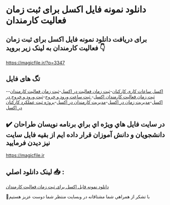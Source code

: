 # دانلود نمونه فایل اکسل برای ثبت زمان فعالیت کارمندان

## برای دریافت دانلود نمونه فایل اکسل برای ثبت زمان فعالیت کارمندان به لینک زیر بروید 👇

https://magicfile.ir/?p=3347

## تگ های فایل

-[اکسل ساعات کاری کارکنان](https://magicfile.ir/product/%d9%86%d9%85%d9%88%d9%86%d9%87-%d9%81%d8%a7%db%8c%d9%84-%d8%a7%da%a9%d8%b3%d9%84-%d8%a8%d8%b1%d8%a7%db%8c-%d8%ab%d8%a8%d8%aa-%d8%b2%d9%85%d8%a7%d9%86-%d9%81%d8%b9%d8%a7%d9%84%db%8c%d8%aa-%da%a9%d8%a7%d8%b1%d9%85%d9%86%d8%af%d8%a7%d9%86/)-[ثبت زمان فعالیت در اکسل](https://magicfile.ir/product/%d9%86%d9%85%d9%88%d9%86%d9%87-%d9%81%d8%a7%db%8c%d9%84-%d8%a7%da%a9%d8%b3%d9%84-%d8%a8%d8%b1%d8%a7%db%8c-%d8%ab%d8%a8%d8%aa-%d8%b2%d9%85%d8%a7%d9%86-%d9%81%d8%b9%d8%a7%d9%84%db%8c%d8%aa-%da%a9%d8%a7%d8%b1%d9%85%d9%86%d8%af%d8%a7%d9%86/)-[ثبت زمان فعالیت کارمندان](https://magicfile.ir/product/%d9%86%d9%85%d9%88%d9%86%d9%87-%d9%81%d8%a7%db%8c%d9%84-%d8%a7%da%a9%d8%b3%d9%84-%d8%a8%d8%b1%d8%a7%db%8c-%d8%ab%d8%a8%d8%aa-%d8%b2%d9%85%d8%a7%d9%86-%d9%81%d8%b9%d8%a7%d9%84%db%8c%d8%aa-%da%a9%d8%a7%d8%b1%d9%85%d9%86%d8%af%d8%a7%d9%86/)-[ثبت زمان فعالیت کارمندان اکسل](https://magicfile.ir/product/%d9%86%d9%85%d9%88%d9%86%d9%87-%d9%81%d8%a7%db%8c%d9%84-%d8%a7%da%a9%d8%b3%d9%84-%d8%a8%d8%b1%d8%a7%db%8c-%d8%ab%d8%a8%d8%aa-%d8%b2%d9%85%d8%a7%d9%86-%d9%81%d8%b9%d8%a7%d9%84%db%8c%d8%aa-%da%a9%d8%a7%d8%b1%d9%85%d9%86%d8%af%d8%a7%d9%86/)-[ ثبت ساعت ورود و خروج](https://magicfile.ir/product/%d9%86%d9%85%d9%88%d9%86%d9%87-%d9%81%d8%a7%db%8c%d9%84-%d8%a7%da%a9%d8%b3%d9%84-%d8%a8%d8%b1%d8%a7%db%8c-%d8%ab%d8%a8%d8%aa-%d8%b2%d9%85%d8%a7%d9%86-%d9%81%d8%b9%d8%a7%d9%84%db%8c%d8%aa-%da%a9%d8%a7%d8%b1%d9%85%d9%86%d8%af%d8%a7%d9%86/)-[ثبت ورود و خروج در اکسل](https://magicfile.ir/product/%d9%86%d9%85%d9%88%d9%86%d9%87-%d9%81%d8%a7%db%8c%d9%84-%d8%a7%da%a9%d8%b3%d9%84-%d8%a8%d8%b1%d8%a7%db%8c-%d8%ab%d8%a8%d8%aa-%d8%b2%d9%85%d8%a7%d9%86-%d9%81%d8%b9%d8%a7%d9%84%db%8c%d8%aa-%da%a9%d8%a7%d8%b1%d9%85%d9%86%d8%af%d8%a7%d9%86/)-[مدیریت زمان در اکسل](https://magicfile.ir/product/%d9%86%d9%85%d9%88%d9%86%d9%87-%d9%81%d8%a7%db%8c%d9%84-%d8%a7%da%a9%d8%b3%d9%84-%d8%a8%d8%b1%d8%a7%db%8c-%d8%ab%d8%a8%d8%aa-%d8%b2%d9%85%d8%a7%d9%86-%d9%81%d8%b9%d8%a7%d9%84%db%8c%d8%aa-%da%a9%d8%a7%d8%b1%d9%85%d9%86%d8%af%d8%a7%d9%86/)-[مدیریت کارمندان در اکسل](https://magicfile.ir/product/%d9%86%d9%85%d9%88%d9%86%d9%87-%d9%81%d8%a7%db%8c%d9%84-%d8%a7%da%a9%d8%b3%d9%84-%d8%a8%d8%b1%d8%a7%db%8c-%d8%ab%d8%a8%d8%aa-%d8%b2%d9%85%d8%a7%d9%86-%d9%81%d8%b9%d8%a7%d9%84%db%8c%d8%aa-%da%a9%d8%a7%d8%b1%d9%85%d9%86%d8%af%d8%a7%d9%86/)-[پروژه ثبت عملکرد کارکنان در اکسل](https://magicfile.ir/product/%d9%86%d9%85%d9%88%d9%86%d9%87-%d9%81%d8%a7%db%8c%d9%84-%d8%a7%da%a9%d8%b3%d9%84-%d8%a8%d8%b1%d8%a7%db%8c-%d8%ab%d8%a8%d8%aa-%d8%b2%d9%85%d8%a7%d9%86-%d9%81%d8%b9%d8%a7%d9%84%db%8c%d8%aa-%da%a9%d8%a7%d8%b1%d9%85%d9%86%d8%af%d8%a7%d9%86/)

## ✔️ در سايت فايل هاي ويژه اي براي برنامه نويسان طراحان دانشجويان و دانش آموزان قرار داده ايم از بقيه فايل سايت نيز ديدن فرماييد

https://magicfile.ir


## لينک دانلود اصلي 📥 :

[دانلود نمونه فایل اکسل برای ثبت زمان فعالیت کارمندان](https://magicfile.ir/product/%d9%86%d9%85%d9%88%d9%86%d9%87-%d9%81%d8%a7%db%8c%d9%84-%d8%a7%da%a9%d8%b3%d9%84-%d8%a8%d8%b1%d8%a7%db%8c-%d8%ab%d8%a8%d8%aa-%d8%b2%d9%85%d8%a7%d9%86-%d9%81%d8%b9%d8%a7%d9%84%db%8c%d8%aa-%da%a9%d8%a7%d8%b1%d9%85%d9%86%d8%af%d8%a7%d9%86/) 


🙏با تشکر از همراهي شما مشتاقانه در وبسایت منتظر شما دوست عزیز هستیم

